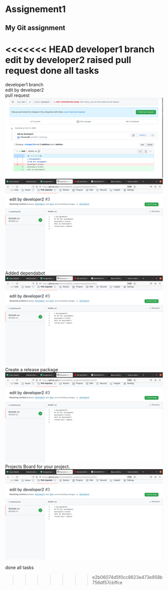 # Assignement1
## My Git assignment
<<<<<<< HEAD
developer1 branch
edit by developer2 
raised pull request
done all tasks
=======
developer1 branch<br>
edit by developer2 <br>
pull request<br>
![create pull request](https://github.com/VKvarsha98/Git_Assignment/blob/main/task3/pull%20request.png)
![merge pull request](https://github.com/VKvarsha98/Git_Assignment/blob/main/task3/commitmerge.png)
Added dependabot<br>
![dependa bot](https://github.com/VKvarsha98/Git_Assignment/blob/main/task3/commitmerge.png)
Create a release package<br>
![release package](https://github.com/VKvarsha98/Git_Assignment/blob/main/task3/commitmerge.png)
Projects Board for your project.
![project board](https://github.com/VKvarsha98/Git_Assignment/blob/main/task3/commitmerge.png)

done all tasks
>>>>>>> e2b06074d5f0cc8623e473e958b756df57cbffce

